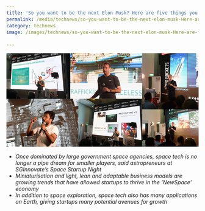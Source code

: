 ```yaml
---
title: 'So you want to be the next Elon Musk? Here are five things you should know'
permalink: /media/technews/so-you-want-to-be-the-next-elon-musk-Here-are-five-things-you-should-know
category: technews
image: /images/technews/so-you-want-to-be-the-next-elon-musk-Here-are-five-things-you-should-know-part-1.png

---
```



![So you want to be the next Elon Musk? Here are five things you should know](/images/technews/so-you-want-to-be-the-next-elon-musk-Here-are-five-things-you-should-know-part-1.png)


* *Once dominated by large government space agencies, space tech is no longer a pipe dream for smaller players, said astropreneurs at SGInnovate’s Space Startup Night*
* *Miniaturisation and light, lean and adaptable business models are growing trends that have allowed startups to thrive in the ‘NewSpace’ economy*
* *In addition to space exploration, space tech also has many applications on Earth, giving startups many potential avenues for growth*
 
